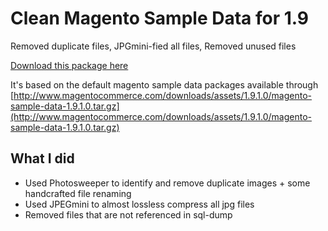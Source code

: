 # Clean Magento Sample Data for 1.9
Removed duplicate files, JPGmini-fied all files, Removed unused files

[Download this package here](https://github.com/Vinai/compressed-magento-sample-data/archive/master.zip)

It's based on the default magento sample data packages available through [http://www.magentocommerce.com/downloads/assets/1.9.1.0/magento-sample-data-1.9.1.0.tar.gz](http://www.magentocommerce.com/downloads/assets/1.9.1.0/magento-sample-data-1.9.1.0.tar.gz)

## What I did
* Used Photosweeper to identify and remove duplicate images + some handcrafted file renaming
* Used JPEGmini to almost lossless compress all jpg files
* Removed files that are not referenced in sql-dump